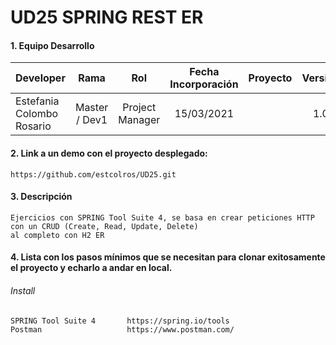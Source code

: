 # UD25 SPRING REST ER

#### 1. Equipo Desarrollo 
| Developer | Rama | Rol | Fecha Incorporación | Proyecto | Versión |
| --- | :---:  | :---:  | :---:  | :---: | :---:  |
| Estefania Colombo Rosario | Master / Dev1 | Project Manager | 15/03/2021 |   | 1.0  |

#### 2. Link a un demo con el proyecto desplegado:
```
https://github.com/estcolros/UD25.git
```

#### 3. Descripción 
```
Ejercicios con SPRING Tool Suite 4, se basa en crear peticiones HTTP con un CRUD (Create, Read, Update, Delete)
al completo con H2 ER

```

#### 4. Lista con los pasos mínimos que se necesitan para clonar exitosamente el proyecto y echarlo a andar en local.
###### Install
```
SPRING Tool Suite 4       https://spring.io/tools
Postman                   https://www.postman.com/

```
